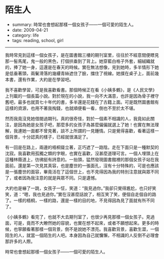 # 陌生人

- summary: 時常也會想起那樣一個女孩子——一個可愛的陌生人。
- date: 2009-04-21
- category: life
- tags: reading, school, girl

----------


我時常見到這樣一個女孩子，是在圖書館三樓的期刊室里，往往於不經意間便瞟見那一髻馬尾，鬼一般的黑色，打個拱垂到了背上。她穿藍白格子外套，細絨織就的，捧了她一身，這還是在春天的時候。實在無法想像，見到她時，多半情形下她是低垂著頭，兩鬢滑落的幾縷青絲遮住了臉，擋住了視線。她撲在桌子上，面前幾本書，還有作業，大約是在學習吧。

我不喜歡學習，可是我喜歡看書。那個時候正在看《小姨多鶴》，是《人民文學》上刊載的一個長篇小說。對於現在的小說，我一向不大滿意，也許是因為骨子裡守舊吧，最多也就買七十年代的書，多半還是花錢在了古籍上面。可是既然圖書館有這樣的資源，也用不著我掏錢，也就順便看一看，倒也不至於太不堪。

然而我竟沒見她借閱過期刊。真的很奇怪，對於一個素不相識的人，我竟如此關注，是因為她是女孩子吧，那麼多的女孩子為甚麼偏偏就選上了她！也實在無法理解，我連她一面都不曾見著，談不上所謂的一見鍾情。只是覺得喜歡，看著這樣一個背景，十分認真的樣子，已經就很滿足了。

有一回是在路上，兩邊的梧桐聳立著，正巧遮了一路陰。走在下面只是一種默契的沈寂。我喜歡用孤獨之類的字眼，也實在喜歡，沒甚麼道理可言。一個人埋頭上在這種林蔭道上，彷彿挺有詩意的。一抬頭，猛然發現圖書館裡的那個女孩子站在我面前。還是第一次見其真容，也是塵世的一張面孔，沒有十分特殊的，可是也應該是一張塵世的面容，畢竟活在了這個世上，也不見得因為我的特別注意就與眾不同了，或者因為我注意的就是與眾不同。只是遺憾。

大約也是嚇了一跳，女孩子一怔，笑道：“我見過你。”我卻只覺得尷尬，也只好笑笑，道：“嗯，我也見過你。”實在沒甚麼話說了，相互笑了笑，便個自走個自的路了。一樣的梧桐，一樣的路，還是一樣的目的地，不見得因為見了面就有所不同了。

《小姨多鶴》看完了，也就不大去期刊室了，也很少再見那樣一個女孩子。見過面，可是，竟而不大瞭然她的容貌，也實在想不起來，或者不願想起來。更多的時候，也寧願看著那樣一個背景，倒不是說她不漂亮。我喜歡背景，喜歡生澀，一個陌生的人，就當一個陌生的人吧。本身因為自己就慵懶，不相識的人反倒不必理會那許多的人際。

時常也會想起那樣一個女孩子——一個可愛的陌生人。

